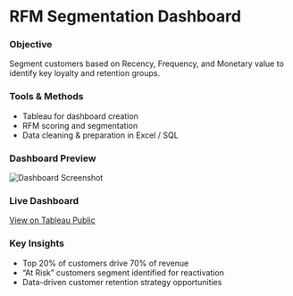# RFM Segmentation Dashboard

### Objective
Segment customers based on Recency, Frequency, and Monetary value to identify key loyalty and retention groups.

### Tools & Methods
- Tableau for dashboard creation  
- RFM scoring and segmentation  
- Data cleaning & preparation in Excel / SQL  

### Dashboard Preview
![Dashboard Screenshot](./Dashboard_1.png)

### Live Dashboard
[View on Tableau Public](https://public.tableau.com/views/RFMCustomerSegmentation_17599414409700/Dashboard1?:language=en-US&:sid=&:redirect=auth&:display_count=n&:origin=viz_share_link)

### Key Insights
- Top 20% of customers drive 70% of revenue  
- “At Risk” customers segment identified for reactivation  
- Data-driven customer retention strategy opportunities
